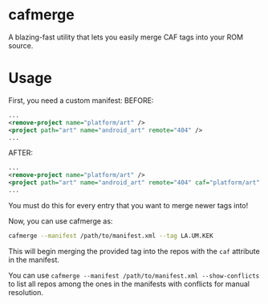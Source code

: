 # cafmerge
A blazing-fast utility that lets you easily merge CAF tags into your ROM source.

# Usage
First, you need a custom manifest:
BEFORE:
```xml
...
<remove-project name="platform/art" />
<project path="art" name="android_art" remote="404" />
...
```

AFTER:
```xml
...
<remove-project name="platform/art" />
<project path="art" name="android_art" remote="404" caf="platform/art" />
...
```

You must do this for every entry that you want to merge newer tags into!

Now, you can use cafmerge as:
```bash
cafmerge --manifest /path/to/manifest.xml --tag LA.UM.KEK
```
  
This will begin merging the provided tag into the repos with the `caf` attribute in the manifest.
  
You can use `cafmerge --manifest /path/to/manifest.xml --show-conflicts` to list all repos among the ones in the manifests with conflicts for manual resolution.
